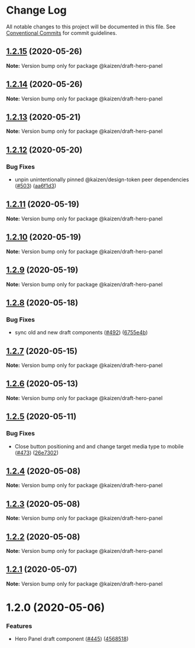 # Change Log

All notable changes to this project will be documented in this file.
See [Conventional Commits](https://conventionalcommits.org) for commit guidelines.

## [1.2.15](https://github.com/cultureamp/kaizen-design-system/compare/@kaizen/draft-hero-panel@1.2.14...@kaizen/draft-hero-panel@1.2.15) (2020-05-26)

**Note:** Version bump only for package @kaizen/draft-hero-panel





## [1.2.14](https://github.com/cultureamp/kaizen-design-system/compare/@kaizen/draft-hero-panel@1.2.13...@kaizen/draft-hero-panel@1.2.14) (2020-05-26)

**Note:** Version bump only for package @kaizen/draft-hero-panel





## [1.2.13](https://github.com/cultureamp/kaizen-design-system/compare/@kaizen/draft-hero-panel@1.2.12...@kaizen/draft-hero-panel@1.2.13) (2020-05-21)

**Note:** Version bump only for package @kaizen/draft-hero-panel





## [1.2.12](https://github.com/cultureamp/kaizen-design-system/compare/@kaizen/draft-hero-panel@1.2.11...@kaizen/draft-hero-panel@1.2.12) (2020-05-20)


### Bug Fixes

* unpin unintentionally pinned @kaizen/design-token peer dependencies ([#503](https://github.com/cultureamp/kaizen-design-system/issues/503)) ([aa6f1d3](https://github.com/cultureamp/kaizen-design-system/commit/aa6f1d3a63cd7f2e3dac9cd631aa7a9e88b153ac))





## [1.2.11](https://github.com/cultureamp/kaizen-design-system/compare/@kaizen/draft-hero-panel@1.2.10...@kaizen/draft-hero-panel@1.2.11) (2020-05-19)

**Note:** Version bump only for package @kaizen/draft-hero-panel





## [1.2.10](https://github.com/cultureamp/kaizen-design-system/compare/@kaizen/draft-hero-panel@1.2.9...@kaizen/draft-hero-panel@1.2.10) (2020-05-19)

**Note:** Version bump only for package @kaizen/draft-hero-panel





## [1.2.9](https://github.com/cultureamp/kaizen-design-system/compare/@kaizen/draft-hero-panel@1.2.8...@kaizen/draft-hero-panel@1.2.9) (2020-05-19)

**Note:** Version bump only for package @kaizen/draft-hero-panel





## [1.2.8](https://github.com/cultureamp/kaizen-design-system/compare/@kaizen/draft-hero-panel@1.2.7...@kaizen/draft-hero-panel@1.2.8) (2020-05-18)


### Bug Fixes

* sync old and new draft components ([#492](https://github.com/cultureamp/kaizen-design-system/issues/492)) ([6755e4b](https://github.com/cultureamp/kaizen-design-system/commit/6755e4beedf5d3953c5a50e152cfd181389d9be0))





## [1.2.7](https://github.com/cultureamp/kaizen-design-system/compare/@kaizen/draft-hero-panel@1.2.6...@kaizen/draft-hero-panel@1.2.7) (2020-05-15)

**Note:** Version bump only for package @kaizen/draft-hero-panel





## [1.2.6](https://github.com/cultureamp/kaizen-design-system/compare/@kaizen/draft-hero-panel@1.2.5...@kaizen/draft-hero-panel@1.2.6) (2020-05-13)

**Note:** Version bump only for package @kaizen/draft-hero-panel





## [1.2.5](https://github.com/cultureamp/kaizen-design-system/compare/@kaizen/draft-hero-panel@1.2.4...@kaizen/draft-hero-panel@1.2.5) (2020-05-11)


### Bug Fixes

* Close button positioning and and change target media type to mobile ([#473](https://github.com/cultureamp/kaizen-design-system/issues/473)) ([26e7302](https://github.com/cultureamp/kaizen-design-system/commit/26e73029880d09aab365a6b86300f4f9c1c21ca1))





## [1.2.4](https://github.com/cultureamp/kaizen-design-system/compare/@kaizen/draft-hero-panel@1.2.3...@kaizen/draft-hero-panel@1.2.4) (2020-05-08)

**Note:** Version bump only for package @kaizen/draft-hero-panel





## [1.2.3](https://github.com/cultureamp/kaizen-design-system/compare/@kaizen/draft-hero-panel@1.2.2...@kaizen/draft-hero-panel@1.2.3) (2020-05-08)

**Note:** Version bump only for package @kaizen/draft-hero-panel





## [1.2.2](https://github.com/cultureamp/kaizen-design-system/compare/@kaizen/draft-hero-panel@1.2.1...@kaizen/draft-hero-panel@1.2.2) (2020-05-08)

**Note:** Version bump only for package @kaizen/draft-hero-panel





## [1.2.1](https://github.com/cultureamp/kaizen-design-system/compare/@kaizen/draft-hero-panel@1.2.0...@kaizen/draft-hero-panel@1.2.1) (2020-05-07)

**Note:** Version bump only for package @kaizen/draft-hero-panel





# 1.2.0 (2020-05-06)


### Features

* Hero Panel draft component ([#445](https://github.com/cultureamp/kaizen-design-system/issues/445)) ([4568518](https://github.com/cultureamp/kaizen-design-system/commit/4568518737456e48d59b59f908c4c4d4f29cd83d))

